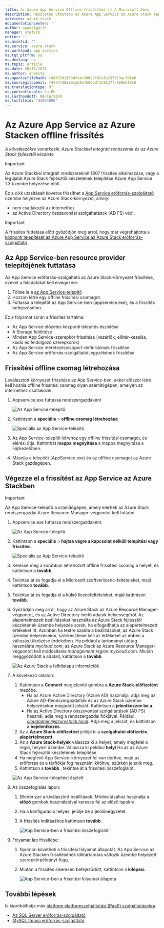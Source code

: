 ```yaml
---
title: Az Azure App Service Offline frissítése |} A Microsoft Docs
description: Részletes útmutató az Azure App Service az Azure Stack kapcsolat nélküli frissítése
services: azure-stack
documentationcenter: ''
author: apwestgarth
manager: stefsch
editor: ''
ms.assetid: ''
ms.service: azure-stack
ms.workload: app-service
ms.tgt_pltfrm: na
ms.devlang: na
ms.topic: article
ms.date: 08/15/2018
ms.author: anwestg
ms.openlocfilehash: f48872d1853dfd4c40022f42c8e237973ac70fe6
ms.sourcegitcommit: 744747d828e1ab937b0d6df358127fcf6965f8c8
ms.translationtype: MT
ms.contentlocale: hu-HU
ms.lasthandoff: 08/16/2018
ms.locfileid: "42054890"
---
```

# <a name="offline-update-of-azure-app-service-on-azure-stack"></a>Az Azure App Service az Azure Stacken offline frissítés

*A következőkre vonatkozik: Azure Stackkel integrált rendszerek és az Azure Stack fejlesztői készlete*

> [!IMPORTANT]
> Az Azure Stackkel integrált rendszereknél 1807 frissítés alkalmazása, vagy a legújabb Azure Stack fejlesztői készletének telepítése Azure App Service 1.3 üzembe helyezése előtt.
>
>

Ez a cikk utasításait követve frissíthet a [App Service erőforrás-szolgáltató](azure-stack-app-service-overview.md) üzembe helyezve az Azure Stack-környezet, amely:

* nem csatlakozik az internethez
* az Active Directory összevonási szolgáltatások (AD FS) védi.

> [!IMPORTANT]
> A frissítés futtatása előtt győződjön meg arról, hogy már végrehajtotta a [központi telepítését az Azure App Service az Azure Stack erőforrás-szolgáltató](azure-stack-app-service-deploy-offline.md)
>
>

## <a name="run-the-app-service-resource-provider-installer"></a>Az App Service-ben resource provider telepítőjének futtatása

Az App Service erőforrás-szolgáltató az Azure Stack-környezet frissítése, ezeket a feladatokat kell elvégeznie:

1. Töltse le a [az App Service-telepítő](https://aka.ms/appsvcupdate3installer)
2. Hozzon létre egy offline frissítési csomagot.
3. Futtassa a telepítőt az App Service-ben (appservice.exe), és a frissítés befejezéséhez.

Ez a folyamat során a frissítés tartalma:

* Az App Service előzetes központi telepítés észlelése
* A Storage feltöltése
* Minden App Service-szerepkör frissítése (vezérlők, előtér-kezelés, kiadó és feldolgozó szerepkörök)
* Az App Service méretezésicsoport-definícióinak frissítése
* Az App Service erőforrás-szolgáltatói jegyzékének frissítése

## <a name="create-an-offline-upgrade-package"></a>Frissítési offline csomag létrehozása

Leválasztott környezet frissítése az App Service-ben, akkor először létre kell hoznia offline frissítési csomag olyan számítógépen, amelyen az internethez csatlakozik.

1. Appservice.exe futtassa rendszergazdaként

    ![Az App Service-telepítő][1]

2. Kattintson a **speciális** > **offline csomag létrehozása**

    ![Speciális az App Service-telepítő][2]

3. Az App Service-telepítő létrehoz egy offline frissítési csomagot, és elérési útja.  Kattinthat **mappa megnyitása** a mappa megnyitása a Fájlkezelőben.

4. Másolja a telepítőt (AppService.exe) és az offline csomagot az Azure Stack gazdagépen.

## <a name="complete-the-upgrade-of-app-service-on-azure-stack"></a>Végezze el a frissítést az App Service az Azure Stackben

> [!IMPORTANT]
> Az App Service-telepítő a számítógépen, amely elérheti az Azure Stack rendszergazdai Azure Resource Manager-végpontot kell futtatni.
>
>

1. Appservice.exe futtassa rendszergazdaként.

    ![Az App Service-telepítő][1]

2. Kattintson a **speciális** > **hajtsa végre a kapcsolat nélküli telepítési vagy frissítési**.

    ![Speciális az App Service-telepítő][2]

3. Keresse meg a korábban létrehozott offline frissítési csomag a helyet, és kattintson a **tovább**.

4. Tekintse át és fogadja el a Microsoft szoftverlicenc-feltételeket, majd kattintson **tovább**.

5. Tekintse át és fogadja el a külső licencfeltételeket, majd kattintson **tovább**.

6. Győződjön meg arról, hogy az Azure Stack az Azure Resource Manager-végpontot, és az Active Directory-bérlő adatok helyességéről. Az alapértelmezett beállításokat használta az Azure Stack fejlesztői készletének üzembe helyezés során, ha elfogadhatja az alapértelmezett értékeket itt. Azonban ha testre szabta a beállításokat, az Azure Stack üzembe helyezésekor, szerkesztenie kell az értékeket az ebben a változás tükrözése érdekében. Ha például a tartományi utótag használata *mycloud.com*, az Azure Stack az Azure Resource Manager-végpontot kell módosítania *management.region.mycloud.com*. Miután meggyőződött a adatait, kattintson a **tovább**.

    ![Az Azure Stack a felhőalapú információk][3]

7. A következő oldalon:

   1. Kattintson a **Connect** megjelenítő gombra a **Azure Stack-előfizetést** mezőbe.
        * Ha az Azure Active Directory (Azure AD) használja, adja meg az Azure AD-Rendszergazdafiók és az Azure Stack üzembe helyezésekor megadott jelszót. Kattintson a **jelentkezzen be a**.
        * Ha az Active Directory összevonási szolgáltatások (AD FS) használ, adja meg a rendszergazdai fiókjával. Például: *cloudadmin@azurestack.local*. Adja meg a jelszót, és kattintson a **bejelentkezés**.
   2. Az a **Azure Stack-előfizetést** jelölje ki a **szolgáltatói előfizetés alapértelmezett**.
   3. Az a **Azure Stack-helyek** válassza ki a helyet, amely megfelel a régió, helyezi üzembe. Válassza ki például **helyi** Ha az az Azure Stack fejlesztői készletének telepítése.
   4. Ha meglévő App Service-környezet fel van derítve, majd az erőforrás és a tárfiókja fog használni kitöltve, szürkén jelenik meg.
   5. Kattintson a **tovább** , tekintse át a frissítési összefoglalót.

    ![Az App Service-telepítést észlelt][4]

8. Az összefoglalás lapon:
   1. Ellenőrizze a kiválasztott beállítások. Módosításához használja a **előző** gombok használatával keresse fel az előző lapokra.
   2. Ha a konfiguráció helyes, jelölje be a jelölőnégyzetet.
   3. A frissítés indításához kattintson **tovább**.

       ![App Service-ben a frissítési összefoglalót][5]

9. Folyamat lap frissítése:
    1. Nyomon követheti a frissítési folyamat állapotát. Az App Service az Azure Stacken frissítésének időtartamára változik üzembe helyezett szerepkörpéldányt függ.
    2. Miután a frissítés sikeresen befejeződött, kattintson a **kilépési**.

        ![App Service-ben a frissítési folyamat állapota][6]

<!--Image references-->
[1]: ./media/azure-stack-app-service-update-offline/app-service-exe.png
[2]: ./media/azure-stack-app-service-update-offline/app-service-exe-advanced.png
[3]: ./media/azure-stack-app-service-update-offline/app-service-azure-resource-manager-endpoints.png
[4]: ./media/azure-stack-app-service-update-offline/app-service-installation-detected.png
[5]: ./media/azure-stack-app-service-update-offline/app-service-upgrade-summary.png
[6]: ./media/azure-stack-app-service-update-offline/app-service-upgrade-complete.png

## <a name="next-steps"></a>További lépések

Is kipróbálhatja más [platform platformszolgáltatási (PaaS) szolgáltatásokra](azure-stack-tools-paas-services.md).

* [Az SQL Server erőforrás-szolgáltató](azure-stack-sql-resource-provider-deploy.md)
* [MySQL típusú erőforrás-szolgáltató](azure-stack-mysql-resource-provider-deploy.md)
